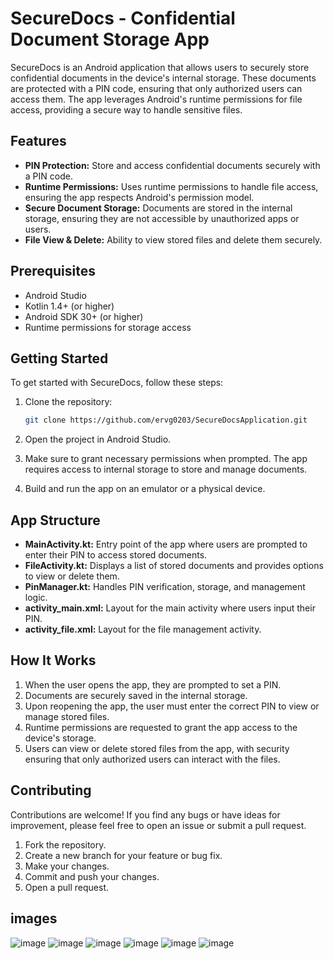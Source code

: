 
# SecureDocs - Confidential Document Storage App

SecureDocs is an Android application that allows users to securely store confidential documents in the device's internal storage. These documents are protected with a PIN code, ensuring that only authorized users can access them. The app leverages Android's runtime permissions for file access, providing a secure way to handle sensitive files.

## Features

- **PIN Protection:** Store and access confidential documents securely with a PIN code.
- **Runtime Permissions:** Uses runtime permissions to handle file access, ensuring the app respects Android's permission model.
- **Secure Document Storage:** Documents are stored in the internal storage, ensuring they are not accessible by unauthorized apps or users.
- **File View & Delete:** Ability to view stored files and delete them securely.

## Prerequisites

- Android Studio
- Kotlin 1.4+ (or higher)
- Android SDK 30+ (or higher)
- Runtime permissions for storage access

## Getting Started

To get started with SecureDocs, follow these steps:

1. Clone the repository:
    ```bash
    git clone https://github.com/ervg0203/SecureDocsApplication.git
    ```

2. Open the project in Android Studio.

3. Make sure to grant necessary permissions when prompted. The app requires access to internal storage to store and manage documents.

4. Build and run the app on an emulator or a physical device.

## App Structure

- **MainActivity.kt:** Entry point of the app where users are prompted to enter their PIN to access stored documents.
- **FileActivity.kt:** Displays a list of stored documents and provides options to view or delete them.
- **PinManager.kt:** Handles PIN verification, storage, and management logic.
- **activity_main.xml:** Layout for the main activity where users input their PIN.
- **activity_file.xml:** Layout for the file management activity.

## How It Works

1. When the user opens the app, they are prompted to set a PIN.
2. Documents are securely saved in the internal storage.
3. Upon reopening the app, the user must enter the correct PIN to view or manage stored files.
4. Runtime permissions are requested to grant the app access to the device's storage.
5. Users can view or delete stored files from the app, with security ensuring that only authorized users can interact with the files.

## Contributing

Contributions are welcome! If you find any bugs or have ideas for improvement, please feel free to open an issue or submit a pull request.

1. Fork the repository.
2. Create a new branch for your feature or bug fix.
3. Make your changes.
4. Commit and push your changes.
5. Open a pull request.


## images 
![image](https://github.com/user-attachments/assets/a3b7560f-45e3-4b21-9ef0-a2d02e3c9283) ![image](https://github.com/user-attachments/assets/ae6785c3-e0ec-4a23-97cf-0b99f9df302e)
![image](https://github.com/user-attachments/assets/a5ee9607-569a-4062-824a-020c22cc6263) ![image](https://github.com/user-attachments/assets/bda2fdb1-e24f-4ac4-9cab-aee0f1b9bced)
![image](https://github.com/user-attachments/assets/8bae44b3-15cb-45bb-8281-f439c001ff81) ![image](https://github.com/user-attachments/assets/0faa9dba-3229-43c0-b36f-c8045496e620)





